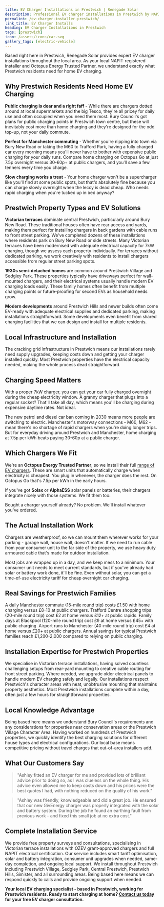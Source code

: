 ```yaml
---
title: EV Charger Installations in Prestwich | Renegade Solar
description: Professional EV charger installations in Prestwich by NAPIT-registered electrician. Smart charging integration with solar panels and home batteries.
permalink: /ev-charger-installer-prestwich/
link_title: EV Charger Installs
heading: EV Charger Installations in Prestwich
tags: [prestwich]
icon: /assets/icons/car.svg
gallery_tags: [electric-vehicle]
---
```


Based right here in Prestwich, Renegade Solar provides expert EV charger installations throughout the local area. As your local NAPIT-registered installer and Octopus Energy Trusted Partner, we understand exactly what Prestwich residents need for home EV charging.

## Why Prestwich Residents Need Home EV Charging

**Public charging is dear and a right faff** - While there are chargers dotted around at local supermarkets and the big Tesco, they're all pricey for daily use and often occupied when you need them most. Bury Council's got plans for public charging points in Prestwich town centre, but these will inevitably cost more than home charging and they're designed for the odd top-up, not your daily commute.

**Perfect for Manchester commuting** - Whether you're nipping into town via Bury New Road or taking the M60 to Trafford Park, having a fully charged car every morning means you'll never have to bother with expensive public charging for your daily runs. Compare home charging on Octopus Go at just 7.5p overnight versus 30-60p+ at public chargers, and you'll save a few tenners every time you charge.

**Slow charging works a treat** - Your home charger won't be a supercharger like you'll find at some public spots, but that's absolutely fine because you can charge slowly overnight when the leccy is dead cheap. Who needs rapid charging when you're tucked up in bed anyway?

## Prestwich Property Types and EV Solutions

**Victorian terraces** dominate central Prestwich, particularly around Bury New Road. These traditional houses often have rear access and yards, making them perfect for installing chargers in back gardens with cable runs to front street parking. We've completed dozens of these installations where residents park on Bury New Road or side streets. Many Victorian terraces have been modernised with adequate electrical capacity for 7kW charging, though we assess each property individually. For terraces without dedicated parking, we work creatively with residents to install chargers accessible from regular street parking spots.

**1930s semi-detached homes** are common around Prestwich Village and Sedgley Park. These properties typically have driveways perfect for wall-mounted chargers, and their electrical systems usually handle modern EV charging loads easily. These family homes often benefit from multiple charging points or future-proofing for second EVs as household needs grow.

**Modern developments** around Prestwich Hills and newer builds often come EV-ready with adequate electrical supplies and dedicated parking, making installations straightforward. Some developments even benefit from shared charging facilities that we can design and install for multiple residents.

## Local Infrastructure and Installation

The cracking grid infrastructure in Prestwich means our installations rarely need supply upgrades, keeping costs down and getting your charger installed quickly. Most Prestwich properties have the electrical capacity needed, making the whole process dead straightforward.

## Charging Speed Matters

With a proper 7kW charger, you can get your car fully charged overnight during the cheap electricity window. A granny charger that plugs into a regular socket? That'll take all day, which means you'll be charging during expensive daytime rates. Not ideal.

The new petrol and diesel car ban coming in 2030 means more people are switching to electric. Manchester's motorway connections - M60, M62 - mean there's no shortage of rapid chargers when you're doing longer trips. But for everyday driving around Prestwich and Manchester, home charging at 7.5p per kWh beats paying 30-60p at a public charger.

## Which Chargers We Fit

We're an **Octopus Energy Trusted Partner**, so we install their full [range of EV chargers](https://octopus.energy/get-an-ev-charger/). These are smart units that automatically charge when electricity is cheapest. You plug in whenever, the charger does the rest. On Octopus Go that's 7.5p per kWh in the early hours.

If you've got **Solax** or **AlphaESS** solar panels or batteries, their chargers integrate nicely with those systems. We fit them too.

Bought a charger yourself already? No problem. We'll install whatever you've ordered.

## The Actual Installation Work

Chargers are weatherproof, so we can mount them wherever works for your parking - garage wall, house wall, doesn't matter. If we need to run cable from your consumer unit to the far side of the property, we use heavy duty armoured cable that's made for outdoor installation.

Most jobs are wrapped up in a day, and we keep mess to a minimum. Your consumer unit needs to meet current standards, but if you've already had solar or battery work done, it'll be fine. Even without solar, you can get a time-of-use electricity tariff for cheap overnight car charging.

## Real Savings for Prestwich Families

A daily Manchester commute (15-mile round trip) costs £1.50 with home charging versus £8-10 at public chargers. Trafford Centre shopping trips (20-mile round trip) cost £2 at home versus £12+ at public rapids. Family days at Blackpool (120-mile round trip) cost £9 at home versus £45+ with public charging. Airport runs to Manchester (40-mile round trip) cost £4 at home versus £20+ at public chargers. Annual savings for typical Prestwich families reach £1,200-2,000 compared to relying on public charging.

## Installation Expertise for Prestwich Properties

We specialise in Victorian terrace installations, having solved countless challenging setups from rear-yard mounting to creative cable routing for front street parking. Where needed, we upgrade older electrical panels to handle modern EV charging safely and legally. Our installations respect Prestwich's character areas with neat, unobtrusive mounting that maintains property aesthetics. Most Prestwich installations complete within a day, often just a few hours for straightforward properties.

## Local Knowledge Advantage

Being based here means we understand Bury Council's requirements and any considerations for properties near conservation areas or the Prestwich Village Character Area. Having worked on hundreds of Prestwich properties, we quickly identify the best charging solutions for different house types and electrical configurations. Our local base means competitive pricing without travel charges that out-of-area installers add.

## What Our Customers Say

> "Ashley fitted an EV charger for me and provided lots of brilliant advice prior to doing so, as I was clueless on the whole thing. His advice even allowed me to keep costs down and his prices were the best quotes I had, with nothing reduced on the quality of his work."

> "Ashley was friendly, knowledgeable and did a great job. He ensured that our new GivEnergy charger was properly integrated with the solar and battery system. During the job he found an earthing fault from previous work - and fixed this small job at no extra cost."

## Complete Installation Service

We provide free property surveys and consultations, specialising in Victorian terrace installations with OZEV grant-approved chargers and full NAPIT electrical certification. Our service includes smart tariff optimisation, solar and battery integration, consumer unit upgrades when needed, same-day completion, and ongoing local support. We install throughout Prestwich including Prestwich Village, Sedgley Park, Central Prestwich, Prestwich Hills, Simister, and all surrounding areas. Being based here means we can respond quickly to calls and provide ongoing support when needed.

**Your local EV charging specialist - based in Prestwich, working for Prestwich residents. Ready to start charging at home? [Contact us today](/contact/) for your free EV charger consultation.**
